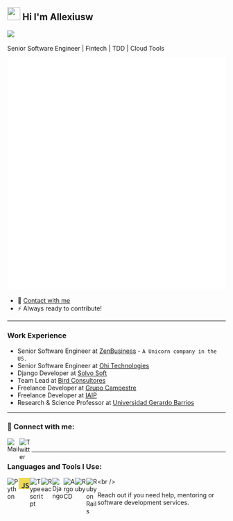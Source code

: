 ## <img src="https://i.imgur.com/lsizgGl.gif" width="30px" height="30px"> Hi I'm Allexiusw

![](https://komarev.com/ghpvc/?username=allexiusw&color=blue&style=plastic)

Senior Software Engineer | Fintech | TDD | Cloud Tools

![Metrics](/github-metrics.svg)

- 📱 [Contact with me](https://www.linkedin.com/in/allexiusw/)
- ⚡ Always ready to contribute!

---
### Work Experience
- Senior Software Engineer at [ZenBusiness](https://www.zenbusiness.com/) - `A Unicorn company in the US.`
- Senior Software Engineer at [Ohi Technologies](https://ohi.com/)
- Django Developer at [Solvo Soft](https://solvosoft.com/en/)
- Team Lead at [Bird Consultores](https://bird.com.sv/web/)
- Freelance Developer at [Grupo Campestre](http://www.pollocampestre.com/)
- Freelance Developer at [IAIP](https://www.transparencia.gob.sv/)
- Research & Science Professor at [Universidad Gerardo Barrios](https://ugb.edu.sv/)

---
### 🔗 Connect with me:

<a href="mailto:william.al1379@gmail.com"><img align="left" alt="Mail" width="28px" src="https://ssl.gstatic.com/ui/v1/icons/mail/rfr/gmail.ico" /></a>
<a href="https://twitter.com/allexiusw"><img align="left" alt="Twitter" width="28px" src="https://abs.twimg.com/responsive-web/client-web/icon-ios.b1fc7275.png" /></a>
</br>

---
### Languages and Tools I Use:

[<img align="left" alt="Python" width="26px" src="https://www.python.org/static/favicon.ico" />](https://python.org)
[<img align="left" alt="JavaScript" width="26px" src="https://raw.githubusercontent.com/github/explore/80688e429a7d4ef2fca1e82350fe8e3517d3494d/topics/javascript/javascript.png" />](https://developer.mozilla.org/en/docs/Web/JavaScript)
[<img align="left" alt="Typescript" width="26px" src="https://www.typescriptlang.org/favicon-32x32.png?v=8944a05a8b601855de116c8a56d3b3ae" />](https://typescriptlang.org)
[<img align="left" alt="React" width="26px" src="https://reactjs.org/favicon.ico" />](https://reactjs.org/)
[<img align="left" alt="Django" width="26px" src="https://user-images.githubusercontent.com/1195551/213902145-0ae051bf-e530-485f-8bd0-ebb868866639.png" />](https://www.djangoproject.com/)
[<img align="left" alt="ArgoCD" width="26px" src="https://aperogeek.fr/wp-content/uploads/2020/07/argo-wheel.23b3ad84-598x1024.png" />](https://argo-cd.readthedocs.io/en/stable/)
[<img align="left" alt="Ruby" width="26px" src="https://cdn-icons-png.flaticon.com/512/919/919842.png" />](https://www.ruby-lang.org/en/)
[<img align="left" alt="Ruby on Rails" width="26px" src="https://www.adrenalina.es/wp-content/uploads/2020/04/desarrollador-ruby-on-rails.png" />]([https://argo-cd.readthedocs.io/en/stable/](https://rubyonrails.org/))  
<br />  


Reach out if you need help, mentoring or software development services.
